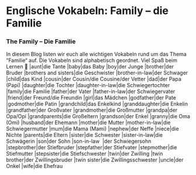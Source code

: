 # Englische Vokabeln: Family – die Familie

[](http://www.jabbalab.com/blog/wp-content/uploads/2011/06/Familie.jpg)

### The Family – Die Familie

In diesem Blog listen wir euch alle wichtigen Vokabeln rund um das Thema “Familie“ auf. Die Vokabeln sind alphabetisch geordnet. Viel Spaß beim Lernen 🙂
|aunt|die Tante
|baby|das Baby
|boy|der Junge
|brother|der Bruder
|brothers and sisters|die Geschwister
|brother-in-law|der Schwager
|child|das Kind
|cousin|der Cousin/die Cousine/der Vetter
|dad|der Papa (Papi)
|daughter|die Tochter
|daughter-in-law|die Schwiegertochter
|family|die Familie
|father|der Vater
|father-in-law|der Schwiegervater
|friend|der Freund/die Freundin
|girl|das Mädchen
|godfather|der Pate
|godmother|die Patin
|grandchild|das Enkelkind
|granddaughter|die Enkelin
|grandfather|der Großvater
|grandmother|die Großmutter
|grandpa|der Opa/Opi
|grandparents|die Großeltern
|grandson|der Enkel
|granny|die Oma (Omi)
|husband|der Ehemann
|mother|die Mutter
|mother-in-law|die Schwiegermutter
|mum|die Mama (Mami)
|nephew|der Neffe
|niece|die Nichte
|parents|die Eltern
|sister|die Schwester
|sister-in-law|die Schwägerin
|son|der Sohn
|son-in-law  |der Schwiegersohn
|stepbrother|der Stiefbruder
|stepfather|der Stiefvater
|stepmother|die Stiefmutter
|stepsister|die Stiefschwester
|twin|der Zwilling
|twin brother|der Zwillingsbruder
|twin sister|die Zwillingsschwester
|uncle|der Onkel
|wife|die Ehefrau
